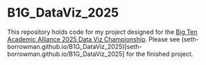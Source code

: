 # B1G_DataViz_2025
This repository holds code for my project designed for the [Big Ten Academic Alliance 2025 Data Viz Championship](https://btaa.org/research/love-data-week/compete-in-the-2025-data-viz-championship).
Please see (seth-borrowman.github.io/B1G_DataViz_2025)[seth-borrowman.github.io/B1G_DataViz_2025] for the finished project.
